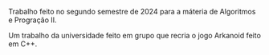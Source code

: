 Trabalho feito no segundo semestre de 2024 para a máteria de Algoritmos e Progração II.

Um trabalho da universidade feito em grupo que recria o jogo Arkanoid feito em C++.
